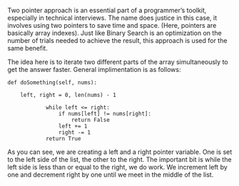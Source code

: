 Two pointer approach is an essential part of a programmer’s toolkit, especially in technical interviews. The name does justice in this case, it involves using two pointers to save time and space. (Here, pointers are basically array indexes).
Just like Binary Search is an optimization on the number of trials needed to achieve the result, this approach is used for the same benefit.

The idea here is to iterate two different parts of the array simultaneously to get the answer faster. General implimentation is as follows:

```
def doSomething(self, nums):

    left, right = 0, len(nums) - 1

            while left <= right:
                if nums[left] != nums[right]:
                    return False
                left += 1
                right -= 1
            return True
```

As you can see, we are creating a left and a right pointer variable. One is set to the left side of the list, the other to the right. The important bit is while the left side is less than or equal to the right, we do work. We increment left by one and decrement right by one until we meet in the middle of the list.
